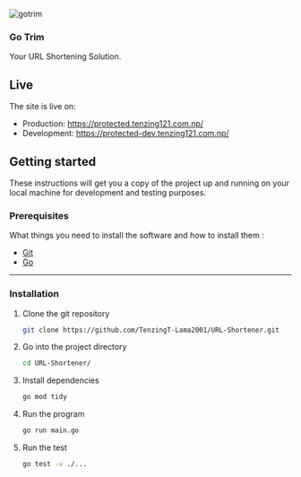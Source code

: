 ![gotrim](https://github.com/TenzingT-Lama2001/URL-Shortener/assets/52858291/4f9c4643-5b50-4aa0-98e1-19e84a6ff572)
<p align="center">
  <h3 align="Your URL Shortening Solution.</h3>
</p>

# Go Trim

Your URL Shortening Solution.

## Live

The site is live on:
- Production: https://protected.tenzing121.com.np/
- Development: https://protected-dev.tenzing121.com.np/

## Getting started

These instructions will get you a copy of the project up and running on your local machine for development and testing purposes.

### Prerequisites

What things you need to install the software and how to install them :

- [Git](https://git-scm.com/)
- [Go](https://go.dev/doc/install)

---

### Installation

1. Clone the git repository

   ```bash
   git clone https://github.com/TenzingT-Lama2001/URL-Shortener.git
   ```

1. Go into the project directory

   ```bash
   cd URL-Shortener/
   ```

1. Install  dependencies

   ```bash
   go mod tidy
   ```

1. Run the program

   ```bash
   go run main.go
   ```

1. Run the test

   ```bash
   go test -v ./...
   ```
